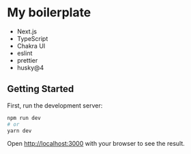 # My boilerplate

- Next.js
- TypeScript
- Chakra UI
- eslint
- prettier
- husky@4

## Getting Started

First, run the development server:

```bash
npm run dev
# or
yarn dev
```

Open [http://localhost:3000](http://localhost:3000) with your browser to see the result.

